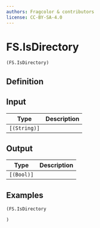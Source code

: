 ```yaml
---
authors: Fragcolor & contributors
license: CC-BY-SA-4.0
---
```



# FS.IsDirectory

```clojure
(FS.IsDirectory)
```


## Definition




## Input

| Type | Description |
|------|-------------|
| `[(String)]` |  |


## Output

| Type | Description |
|------|-------------|
| `[(Bool)]` |  |


## Examples

```clojure
(FS.IsDirectory

)
```
